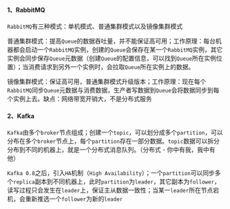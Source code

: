 #### 1、RabbitMQ

`RabbitMQ`有三种模式：单机模式、普通集群模式以及镜像集群模式

普通集群模式：提高`Queue`的数据吞吐量，并不能保证高可用；工作原理：每台机器都会启动一个`RabbitMQ`实例，创建的`Queue`会保存在某一个`RabbitMQ`实例，其它实例会同步保存`Queue`元数据（创建`Queue`的配置信息，可以找到`Queue`所在实例位置）；当消费请求到另外一个实例时，会拉取`Queue`所在实例上的数据。

镜像集群模式：保证高可用，普通集群模式升级版本；工作原理：现在每个`RabbitMQ`同步`Queue`元数据与消费数据，生产者写数据到`Queue`会将数据同步到每个实例上去。缺点：网络带宽开销大，不是分布式服务

#### 2、Kafka

`Kafka`由多个`broker`节点组成；创建一个`topic`，可以划分成多个`partition`，可以分布在多个`broker`节点上，每个`partition`存在一部分数据。`topic`数据可以拆分分布到不同的机器上，就是一个分布式消息队列。（分布式 - 你中有我，我中有他）

`Kafka 0.8`之后，引入`HA`机制（`High Availability`）；一个`partition`可以同步多个`replica`副本到不同机器上，此时`partition`为`leader`，其它副本为`follower`，读写过程只会发生在`leader`上，保证主从数据一致性；当某一`leader`所在节点宕机，会重新推选一个`follower`为新的`leader`

